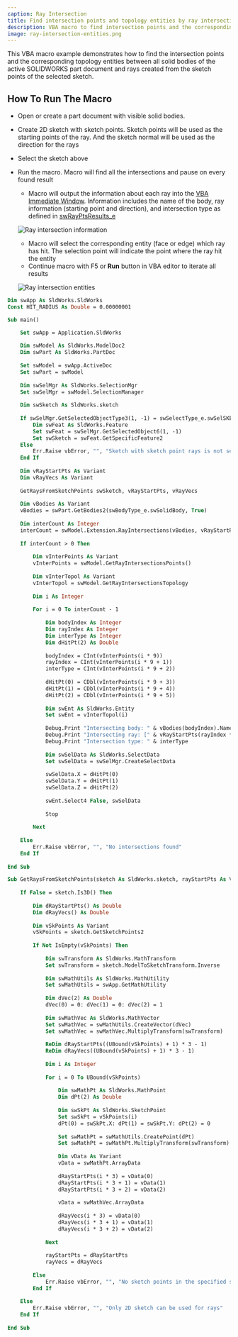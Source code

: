 ```yaml
---
caption: Ray Intersection
title: Find intersection points and topology entities by ray intersection SOLIDWORKS model
description: VBA macro to find intersection points and the corresponding topology entities using rays in SOLIDWORKS part documents
image: ray-intersection-entities.png
---
```

This VBA macro example demonstrates how to find the intersection points and the corresponding topology entities between all solid bodies of the active SOLIDWORKS part document and rays created from the sketch points of the selected sketch.

## How To Run The Macro

* Open or create a part document with visible solid bodies.
* Create 2D sketch with sketch points. Sketch points will be used as the starting points of the ray. And the sketch normal will be used as the direction for the rays
* Select the sketch above
* Run the macro. Macro will find all the intersections and pause on every found result
    * Macro will output the information about each ray into the [VBA Immediate Window](/docs/codestack/visual-basic/vba/vba-editor/windows#immediate-window). Information includes the name of the body, ray information (starting point and direction), and intersection type as defined in [swRayPtsResults_e](https://help.solidworks.com/2020/english/api/swconst/SolidWorks.Interop.swconst~SolidWorks.Interop.swconst.swRayPtsResults_e.html)
    
    ![Ray intersection information](ray-intersection-result.png)

    * Macro will select the corresponding entity (face or edge) which ray has hit. The selection point will indicate the point where the ray hit the entity
    * Continue macro with F5 or **Run** button in VBA editor to iterate all results

    ![Ray intersection entities](ray-intersection-entities.png)

~~~ vb
Dim swApp As SldWorks.SldWorks
Const HIT_RADIUS As Double = 0.00000001

Sub main()

    Set swApp = Application.SldWorks
    
    Dim swModel As SldWorks.ModelDoc2
    Dim swPart As SldWorks.PartDoc
    
    Set swModel = swApp.ActiveDoc
    Set swPart = swModel
    
    Dim swSelMgr As SldWorks.SelectionMgr
    Set swSelMgr = swModel.SelectionManager
    
    Dim swSketch As SldWorks.sketch
    
    If swSelMgr.GetSelectedObjectType3(1, -1) = swSelectType_e.swSelSKETCHES Then
        Dim swFeat As SldWorks.Feature
        Set swFeat = swSelMgr.GetSelectedObject6(1, -1)
        Set swSketch = swFeat.GetSpecificFeature2
    Else
        Err.Raise vbError, "", "Sketch with sketch point rays is not selected"
    End If
    
    Dim vRayStartPts As Variant
    Dim vRayVecs As Variant
    
    GetRaysFromSketchPoints swSketch, vRayStartPts, vRayVecs
    
    Dim vBodies As Variant
    vBodies = swPart.GetBodies2(swBodyType_e.swSolidBody, True)
    
    Dim interCount As Integer
    interCount = swModel.Extension.RayIntersections(vBodies, vRayStartPts, vRayVecs, swRayPtsOpts_e.swRayPtsOptsENTRY_EXIT + swRayPtsOpts_e.swRayPtsOptsTOPOLS, HIT_RADIUS, 0, True)
    
    If interCount > 0 Then
        
        Dim vInterPoints As Variant
        vInterPoints = swModel.GetRayIntersectionsPoints()
        
        Dim vInterTopol As Variant
        vInterTopol = swModel.GetRayIntersectionsTopology
        
        Dim i As Integer
        
        For i = 0 To interCount - 1
            
            Dim bodyIndex As Integer
            Dim rayIndex As Integer
            Dim interType As Integer
            Dim dHitPt(2) As Double
            
            bodyIndex = CInt(vInterPoints(i * 9))
            rayIndex = CInt(vInterPoints(i * 9 + 1))
            interType = CInt(vInterPoints(i * 9 + 2))
            
            dHitPt(0) = CDbl(vInterPoints(i * 9 + 3))
            dHitPt(1) = CDbl(vInterPoints(i * 9 + 4))
            dHitPt(2) = CDbl(vInterPoints(i * 9 + 5))
            
            Dim swEnt As SldWorks.Entity
            Set swEnt = vInterTopol(i)
            
            Debug.Print "Intersecting body: " & vBodies(bodyIndex).Name
            Debug.Print "Intersecting ray: [" & vRayStartPts(rayIndex * 3) & ";" & vRayStartPts(rayIndex * 3 + 1) & ";" & vRayStartPts(rayIndex * 3 + 2) & "] - [" & vRayVecs(rayIndex * 3) & ";" & vRayVecs(rayIndex * 3 + 1) & ";" & vRayVecs(rayIndex * 3 + 2) & "]"
            Debug.Print "Intersection type: " & interType
            
            Dim swSelData As SldWorks.SelectData
            Set swSelData = swSelMgr.CreateSelectData
            
            swSelData.X = dHitPt(0)
            swSelData.Y = dHitPt(1)
            swSelData.Z = dHitPt(2)
            
            swEnt.Select4 False, swSelData
            
            Stop
            
        Next
        
    Else
        Err.Raise vbError, "", "No intersections found"
    End If
    
End Sub

Sub GetRaysFromSketchPoints(sketch As SldWorks.sketch, rayStartPts As Variant, rayVecs As Variant)
    
    If False = sketch.Is3D() Then
        
        Dim dRayStartPts() As Double
        Dim dRayVecs() As Double
        
        Dim vSkPoints As Variant
        vSkPoints = sketch.GetSketchPoints2
        
        If Not IsEmpty(vSkPoints) Then
            
            Dim swTransform As SldWorks.MathTransform
            Set swTransform = sketch.ModelToSketchTransform.Inverse
            
            Dim swMathUtils As SldWorks.MathUtility
            Set swMathUtils = swApp.GetMathUtility
            
            Dim dVec(2) As Double
            dVec(0) = 0: dVec(1) = 0: dVec(2) = 1
            
            Dim swMathVec As SldWorks.MathVector
            Set swMathVec = swMathUtils.CreateVector(dVec)
            Set swMathVec = swMathVec.MultiplyTransform(swTransform)
            
            ReDim dRayStartPts((UBound(vSkPoints) + 1) * 3 - 1)
            ReDim dRayVecs((UBound(vSkPoints) + 1) * 3 - 1)
            
            Dim i As Integer
            
            For i = 0 To UBound(vSkPoints)
                
                Dim swMathPt As SldWorks.MathPoint
                Dim dPt(2) As Double
                
                Dim swSkPt As SldWorks.SketchPoint
                Set swSkPt = vSkPoints(i)
                dPt(0) = swSkPt.X: dPt(1) = swSkPt.Y: dPt(2) = 0
                
                Set swMathPt = swMathUtils.CreatePoint(dPt)
                Set swMathPt = swMathPt.MultiplyTransform(swTransform)
                
                Dim vData As Variant
                vData = swMathPt.ArrayData
                
                dRayStartPts(i * 3) = vData(0)
                dRayStartPts(i * 3 + 1) = vData(1)
                dRayStartPts(i * 3 + 2) = vData(2)
                
                vData = swMathVec.ArrayData
                
                dRayVecs(i * 3) = vData(0)
                dRayVecs(i * 3 + 1) = vData(1)
                dRayVecs(i * 3 + 2) = vData(2)
                
            Next
            
            rayStartPts = dRayStartPts
            rayVecs = dRayVecs
            
        Else
            Err.Raise vbError, "", "No sketch points in the specified sketch"
        End If
        
    Else
        Err.Raise vbError, "", "Only 2D sketch can be used for rays"
    End If
    
End Sub
~~~

